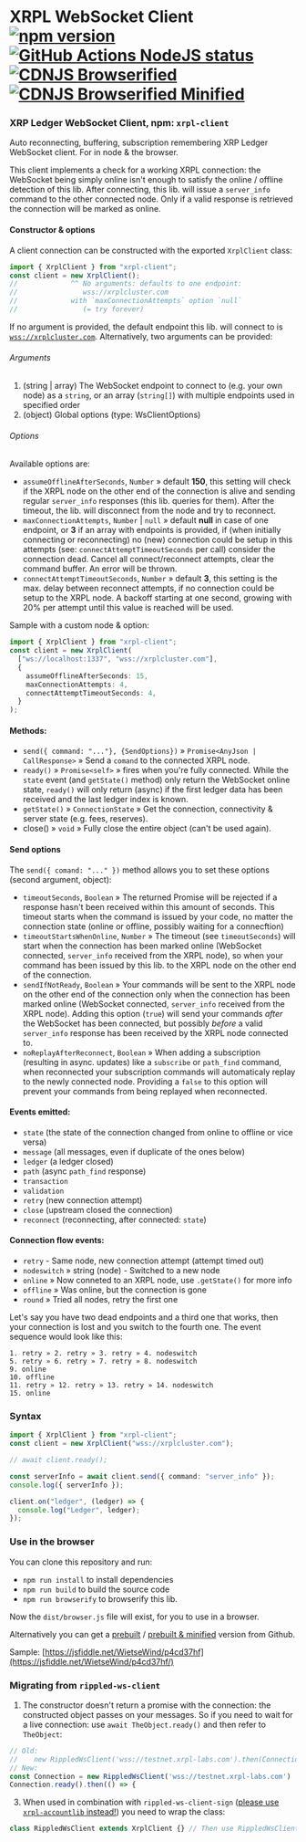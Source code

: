 # XRPL WebSocket Client [![npm version](https://badge.fury.io/js/xrpl-client.svg)](https://www.npmjs.com/xrpl-client) [![GitHub Actions NodeJS status](https://github.com/XRPL-Labs/xrpl-client/workflows/NodeJS/badge.svg?branch=main)](https://github.com/XRPL-Labs/xrpl-client/actions) [![CDNJS Browserified](https://img.shields.io/badge/cdnjs-browserified-blue)](https://cdn.jsdelivr.net/npm/xrpl-client/dist/browser.js) [![CDNJS Browserified Minified](https://img.shields.io/badge/cdnjs-minified-orange)](https://cdn.jsdelivr.net/npm/xrpl-client/dist/browser.min.js)

### XRP Ledger WebSocket Client, npm: `xrpl-client`

Auto reconnecting, buffering, subscription remembering XRP Ledger WebSocket client. For in node & the browser.

This client implements a check for a working XRPL connection: the WebSocket being simply online isn't enough to satisfy the online / offline detection of this lib. After connecting, this lib. will issue a `server_info` command to the other connected node. Only if a valid response is retrieved the connection will be marked as online.

#### Constructor & options

A client connection can be constructed with the exported `XrplClient` class:

```typescript
import { XrplClient } from "xrpl-client";
const client = new XrplClient();
//             ^^ No arguments: defaults to one endpoint:
//                wss://xrplcluster.com
//             with `maxConnectionAttempts` option `null`
//                (= try forever)
```

If no argument is provided, the default endpoint this lib. will connect to is [`wss://xrplcluster.com`](https://xrplcluster.com). Alternatively, two arguments can be provided:

###### Arguments

1. (string | array) The WebSocket endpoint to connect to (e.g. your own node) as a `string`, or an array (`string[]`) with multiple endpoints used in specified order
2. (object) Global options (type: WsClientOptions)

###### Options

Available options are:

- `assumeOfflineAfterSeconds`, `Number` » default **150**, this setting will check if the XRPL node on the other end of the connection is alive and sending regular `server_info` responses (this lib. queries for them). After the timeout, the lib. will disconnect from the node and try to reconnect.
- `maxConnectionAttempts`, `Number` | `null` » default **null** in case of one endpoint, or **3** if an array with endpoints is provided, if (when initially connecting or reconnecting) no (new) connection could be setup in this attempts (see: `connectAttemptTimeoutSeconds` per call) consider the connection dead. Cancel all connect/reconnect attempts, clear the command buffer. An error will be thrown.
- `connectAttemptTimeoutSeconds`, `Number` » default **3**, this setting is the max. delay between reconnect attempts, if no connection could be setup to the XRPL node. A backoff starting at one second, growing with 20% per attempt until this value is reached will be used.

Sample with a custom node & option:

```typescript
import { XrplClient } from "xrpl-client";
const client = new XrplClient(
  ["ws://localhost:1337", "wss://xrplcluster.com"],
  {
    assumeOfflineAfterSeconds: 15,
    maxConnectionAttempts: 4,
    connectAttemptTimeoutSeconds: 4,
  }
);
```

#### Methods:

- `send({ command: "..."}, {SendOptions})` » `Promise<AnyJson | CallResponse>` » Send a `comand` to the connected XRPL node.
- `ready()` » `Promise<self>` » fires when you're fully connected. While the `state` event (and `getState()` method) only return the WebSocket online state, `ready()` will only return (async) if the first ledger data has been received and the last ledger index is known.
- `getState()` » `ConnectionState` » Get the connection, connectivity & server state (e.g. fees, reserves).
- close() » `void` » Fully close the entire object (can't be used again).

#### Send options

The `send({ comand: "..." })` method allows you to set these options (second argument, object):

- `timeoutSeconds`, `Boolean` » The returned Promise will be rejected if a response hasn't been received within this amount of seconds. This timeout starts when the command is issued by your code, no matter the connection state (online or offline, possibly waiting for a connecftion)
- `timeoutStartsWhenOnline`, `Number` » The timeout (see `timeoutSeconds`) will start when the connection has been marked online (WebSocket connected, `server_info` received from the XRPL node), so when your command has been issued by this lib. to the XRPL node on the other end of the connection.
- `sendIfNotReady`, `Boolean` » Your commands will be sent to the XRPL node on the other end of the connection only when the connection has been marked online (WebSocket connected, `server_info` received from the XRPL node). Adding this option (`true`) will send your commands _after_ the WebSocket has been connected, but possibly _before_ a valid `server_info` response has been received by the XRPL node connected to.
- `noReplayAfterReconnect`, `Boolean` » When adding a subscription (resulting in async. updates) like a `subscribe` or `path_find` command, when reconnected your subscription commands will automaticaly replay to the newly connected node. Providing a `false` to this option will prevent your commands from being replayed when reconnected.

#### Events emitted:

- `state` (the state of the connection changed from online to offline or vice versa)
- `message` (all messages, even if duplicate of the ones below)
- `ledger` (a ledger closed)
- `path` (async `path_find` response)
- `transaction`
- `validation`
- `retry` (new connection attempt)
- `close` (upstream closed the connection)
- `reconnect` (reconnecting, after connected: `state`)

#### Connection flow events:

- `retry` - Same node, new connection attempt (attempt timed out)
- `nodeswitch` » string (node) - Switched to a new node
- `online` » Now conneted to an XRPL node, use `.getState()` for more info
- `offline` » Was online, but the connection is gone
- `round` » Tried all nodes, retry the first one

Let's say you have two dead endpoints and a third one that works, then your connection is lost and you switch to the fourth one. The event sequence would look like this:

```
1. retry » 2. retry » 3. retry » 4. nodeswitch
5. retry » 6. retry » 7. retry » 8. nodeswitch
9. online
10. offline
11. retry » 12. retry » 13. retry » 14. nodeswitch
15. online
```

### Syntax

```typescript
import { XrplClient } from "xrpl-client";
const client = new XrplClient("wss://xrplcluster.com");

// await client.ready();

const serverInfo = await client.send({ command: "server_info" });
console.log({ serverInfo });

client.on("ledger", (ledger) => {
  console.log("Ledger", ledger);
});
```

### Use in the browser

You can clone this repository and run:

- `npm run install` to install dependencies
- `npm run build` to build the source code
- `npm run browserify` to browserify this lib.

Now the `dist/browser.js` file will exist, for you to use in a browser.

Alternatively you can get a [prebuilt](https://cdn.jsdelivr.net/npm/xrpl-client/dist/browser.js) / [prebuilt & minified](https://cdn.jsdelivr.net/npm/xrpl-client/dist/browser.min.js) version from Github.

Sample: [https://jsfiddle.net/WietseWind/p4cd37hf](https://jsfiddle.net/WietseWind/p4cd37hf/)

### Migrating from `rippled-ws-client`

1. The constructor doesn't return a promise with the connection: the constructed object passes on your messages. So if you need to wait for a live connection: use `await TheObject.ready()` and then refer to `TheObject`:

```javascript
// Old:
//    new RippledWsClient('wss://testnet.xrpl-labs.com').then(Connection => { ... })
// New:
const Connection = new RippledWsClient('wss://testnet.xrpl-labs.com')
Connection.ready().then(() => {
```

3. When used in combination with `rippled-ws-client-sign` ([please use `xrpl-accountlib` instead!](https://www.npmjs.com/package/xrpl-accountlib)) you need to wrap the class:

```javascript
class RippledWsClient extends XrplClient {} // Then use RippledWsClient
```
